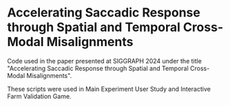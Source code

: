 # Accelerating Saccadic Response through Spatial and Temporal Cross-Modal Misalignments
Code used in the paper presented at SIGGRAPH 2024 under the title "Accelerating Saccadic Response through Spatial and Temporal Cross-Modal Misalignments".

These scripts were used in Main Experiment User Study and Interactive Farm Validation Game.
